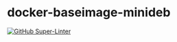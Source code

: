 # docker-baseimage-minideb

[![GitHub Super-Linter](https://github.com/dsavell/docker-baseimage-minideb/workflows/Lint%20Code%20Base/badge.svg)](https://github.com/marketplace/actions/super-linter)
